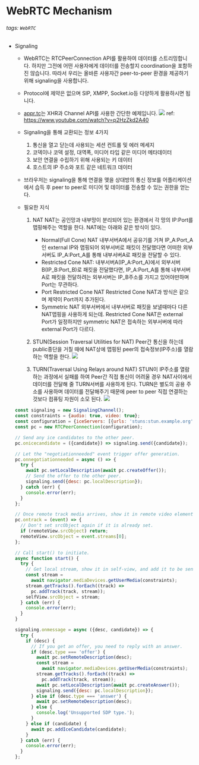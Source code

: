 WebRTC Mechanism
===

###### tags: `WebRTC`

- Signaling
    - WebRTC는 RTCPeerConnection API를 활용하여 데이터를 스트리밍합니다. 하지만 그전에 어떤 사용자에게 데이터를 전송할지 coordination을 포함하진 않습니다.
        따라서 우리는 올바른 사용자간 peer-to-peer 환경을 제공하기 위해 signaling을 사용합니다.
    - Protocol에 제약은 없으며 SIP, XMPP, Socket.io등 다양하게 활용하시면 됩니다.
    - [appr.tc](https://appr.tc/)는 XHR과 Channel API를 사용한 간단한 예제입니다.
    ![](https://www.html5rocks.com/en/tutorials/webrtc/basics/jsep.png)
    ref: https://www.youtube.com/watch?v=p2HzZkd2A40
    - Signaling을 통해 교환되는 정보 4가지
        1. 통신을 열고 닫는데 사용되는 세션 컨트롤 및 에러 메세지
        2. 코덱이나 코덱 설정, 대역폭, 미디어 타입 같은 미디어 메타데이터
        3. 보안 연결을 수립하기 위해 사용되는 키 데이터
        4. 호스트의 IP 주소와 포트 같은 네트워크 데이터

    - 브라우저는 signaling을 통해 연결을 맺을 상대방의 통신 정보를 어플리케이션에서 습득 후 peer to peer로 미디어 및 데이터를 전송할 수 있는 권한을 얻는다.

    - 필요한 지식
        1. NAT
        NAT는 공인망과 내부망이 분리되어 있는 환경에서 각 망의 IP:Port를 맵핑해주는 역할을 한다.
        NAT에는 아래와 같은 방식이 있다.
            - Normal(Full Cone) NAT
              내부서버A에서 공유기를 거쳐 IP_A:Port_A인 external IP와 맵핑되어 외부서버로 패킷이 전달했다면 어떠한 외부서버도 IP_A:Port_A를 통해 내부서버A로 패킷을 전달할 수 있다.
            - Restricted Cone NAT: 
              내부서버A(IP_A:Port_A)에서 외부서버B(IP_B:Port_B)로 패킷을 전달했다면, IP_A:Port_A를 통해 내부서버A로 패킷을 전달하려는 외부서버는 IP_B주소를 가지고 있어야만하며 Port는 무관하다.
            - Port Restricted Cone NAT
              Restricted Cone NAT과 방식은 같으며 제약이 Port까지 추가된다.
            - Symmetric NAT
              외부서버에서 내부서버로 패킷을 보낼때마다 다른 NAT맵핑을 사용하게 되는데. Restricted Cone NAT은 external Port가 일정하지만 symmetric NAT은 접속하는 외부서버에 따라 external Port가 다르다.
              
        2. STUN(Session Traversal Utilities for NAT)
           Peer간 통신을 하는데 public종단을 거칠 때에 NAT상에 맵핑된 peer의 접속정보(IP주소)를 열람하는 역할을 한다.
            ![](https://i.imgur.com/luRtnFf.png)

        3. TURN(Traversal Using Relays around NAT)
           STUN이 IP주소를 열람하는 과정에서 실패를 하여 Peer간 직접 통신이 어려울 경우 NAT사이에서 데이터를 전달해 줄 TURN서버를 사용하게 된다. TURN은 별도의 공용 주소를 사용하며 데이터를 전달해주기 때문에 peer to peer 직접 연결하는 것보다 컴퓨팅 자원이 소모 된다. 
           ![](https://i.imgur.com/8uwDQXy.png)

    ```javascript
    const signaling = new SignalingChannel();
    const constraints = {audio: true, video: true};
    const configuration = {iceServers: [{urls: 'stuns:stun.example.org'}]};
    const pc = new RTCPeerConnection(configuration);

    // Send any ice candidates to the other peer.
    pc.onicecandidate = ({candidate}) => signaling.send({candidate});

    // Let the "negotiationneeded" event trigger offer generation.
    pc.onnegotiationneeded = async () => {
      try {
        await pc.setLocalDescription(await pc.createOffer());
        // Send the offer to the other peer.
        signaling.send({desc: pc.localDescription});
      } catch (err) {
        console.error(err);
      }
    };

    // Once remote track media arrives, show it in remote video element.
    pc.ontrack = (event) => {
      // Don't set srcObject again if it is already set.
      if (remoteView.srcObject) return;
      remoteView.srcObject = event.streams[0];
    };

    // Call start() to initiate.
    async function start() {
      try {
        // Get local stream, show it in self-view, and add it to be sent.
        const stream =
          await navigator.mediaDevices.getUserMedia(constraints);
        stream.getTracks().forEach((track) =>
          pc.addTrack(track, stream));
        selfView.srcObject = stream;
      } catch (err) {
        console.error(err);
      }
    }

    signaling.onmessage = async ({desc, candidate}) => {
      try {
        if (desc) {
          // If you get an offer, you need to reply with an answer.
          if (desc.type === 'offer') {
            await pc.setRemoteDescription(desc);
            const stream =
              await navigator.mediaDevices.getUserMedia(constraints);
            stream.getTracks().forEach((track) =>
              pc.addTrack(track, stream));
            await pc.setLocalDescription(await pc.createAnswer());
            signaling.send({desc: pc.localDescription});
          } else if (desc.type === 'answer') {
            await pc.setRemoteDescription(desc);
          } else {
            console.log('Unsupported SDP type.');
          }
        } else if (candidate) {
          await pc.addIceCandidate(candidate);
        }
      } catch (err) {
        console.error(err);
      }
    };
    ```
    